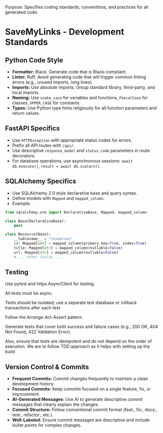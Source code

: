 Purpose: Specifies coding standards, conventions, and practices for all generated code.

# SaveMyLinks - Development Standards

## Python Code Style
- **Formatter:** Black. Generate code that is Black-compliant.
- **Linter:** Ruff. Avoid generating code that will trigger common linting errors (e.g., unused imports, long lines).
- **Imports:** Use absolute imports. Group standard library, third-party, and local imports.
- **Naming:** Use `snake_case` for variables and functions, `PascalCase` for classes, `UPPER_CASE` for constants.
- **Types:** Use Python type hints religiously for all function parameters and return values.

## FastAPI Specifics
- Use `HTTPException` with appropriate status codes for errors.
- Prefix all API routes with `/api/`.
- Use descriptive `response_model` and `status_code` parameters in route decorators.
- For database operations, use asynchronous sessions: `await db.execute()`, `result = await db.scalars()`.

## SQLAlchemy Specifics
- Use SQLAlchemy 2.0 style declarative base and query syntax.
- Define models with `Mapped` and `mapped_column`.
- Example:

```python
from sqlalchemy.orm import DeclarativeBase, Mapped, mapped_column

class Base(DeclarativeBase):
    pass

class Resource(Base):
    __tablename__ = "resources"
    id: Mapped[int] = mapped_column(primary_key=True, index=True)
    title: Mapped[str] = mapped_column(nullable=False)
    url: Mapped[str] = mapped_column(nullable=False)
    # ... other fields ...

```

## Testing
Use pytest and httpx.AsyncClient for testing.

All tests must be async.

Tests should be isolated; use a separate test database or rollback transactions after each test.

Follow the Arrange-Act-Assert pattern.

Generate tests that cover both success and failure cases (e.g., 200 OK, 404 Not Found, 422 Validation Error).

Also, ensure that tests are idempotent and do not depend on the order of execution.
We are to follow TDD approach as it helps with setting up the build

## Version Control & Commits
- **Frequent Commits:** Commit changes frequently to maintain a clean development history.
- **Focused Commits:** Keep commits focused on a single feature, fix, or improvement.
- **AI-Generated Messages:** Use AI to generate descriptive commit messages that clearly explain the changes.
- **Commit Structure:** Follow conventional commit format (feat:, fix:, docs:, test:, refactor:, etc.).
- **Well-Labeled:** Ensure commit messages are descriptive and include bullet points for complex changes.